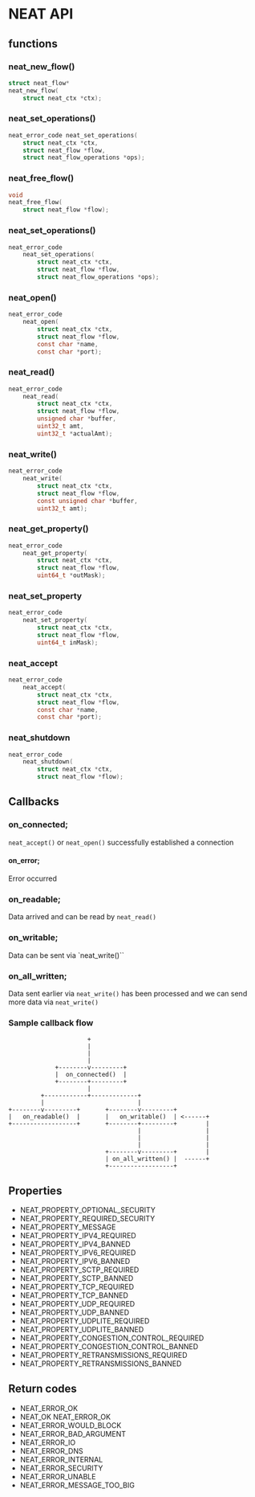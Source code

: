 # NEAT API

## functions

### neat_new_flow()
```c
struct neat_flow*
neat_new_flow(
    struct neat_ctx *ctx);
```

### neat_set_operations()
```c
neat_error_code neat_set_operations(
    struct neat_ctx *ctx,
    struct neat_flow *flow,
    struct neat_flow_operations *ops);
```

### neat_free_flow()
```c
void
neat_free_flow(
    struct neat_flow *flow);
```

### neat_set_operations()
```c
neat_error_code
    neat_set_operations(
        struct neat_ctx *ctx,
        struct neat_flow *flow,
        struct neat_flow_operations *ops);
```

### neat_open()
```c
neat_error_code
    neat_open(
        struct neat_ctx *ctx,
        struct neat_flow *flow,
        const char *name,
        const char *port);
```

### neat_read()
```c
neat_error_code
    neat_read(
        struct neat_ctx *ctx,
        struct neat_flow *flow,
        unsigned char *buffer,
        uint32_t amt,
        uint32_t *actualAmt);
```

### neat_write()
```c
neat_error_code
    neat_write(
        struct neat_ctx *ctx,
        struct neat_flow *flow,
        const unsigned char *buffer,
        uint32_t amt);
```

### neat_get_property()
```c
neat_error_code
    neat_get_property(
        struct neat_ctx *ctx,
        struct neat_flow *flow,
        uint64_t *outMask);
```

### neat_set_property
```c
neat_error_code
    neat_set_property(
        struct neat_ctx *ctx,
        struct neat_flow *flow,
        uint64_t inMask);
```

### neat_accept
```c
neat_error_code
    neat_accept(
        struct neat_ctx *ctx,
        struct neat_flow *flow,
        const char *name,
        const char *port);
```

### neat_shutdown
```c
neat_error_code
    neat_shutdown(
        struct neat_ctx *ctx,
        struct neat_flow *flow);
```

## Callbacks

### on_connected;
`neat_accept()` or `neat_open()` successfully established a connection

#### on_error;
Error occurred

### on_readable;
Data arrived and can be read by `neat_read()`

### on_writable;
Data can be sent via `neat_write()``

### on_all_written;
Data sent earlier via `neat_write()` has been processed and we can send more data via `neat_write()`

### Sample callback flow
```
                      +
                      |
                      |
                      |
             +--------v---------+
             |  on_connected()  |
             +--------+---------+
                      |
         +------------+-------------+
         |                          |
+--------v---------+       +--------v---------+
|   on_readable()  |       |   on_writable()  | <------+
+------------------+       +--------+---------+        |
                                    |                  |
                                    |                  |
                                    |                  |
                           +--------v---------+        |
                           | on_all_written() |  ------+
                           +------------------+
```


## Properties
* NEAT_PROPERTY_OPTIONAL_SECURITY
* NEAT_PROPERTY_REQUIRED_SECURITY
* NEAT_PROPERTY_MESSAGE
* NEAT_PROPERTY_IPV4_REQUIRED          
* NEAT_PROPERTY_IPV4_BANNED               
* NEAT_PROPERTY_IPV6_REQUIRED               
* NEAT_PROPERTY_IPV6_BANNED                
* NEAT_PROPERTY_SCTP_REQUIRED               
* NEAT_PROPERTY_SCTP_BANNED                
* NEAT_PROPERTY_TCP_REQUIRED                
* NEAT_PROPERTY_TCP_BANNED               
* NEAT_PROPERTY_UDP_REQUIRED      
* NEAT_PROPERTY_UDP_BANNED          
* NEAT_PROPERTY_UDPLITE_REQUIRED         
* NEAT_PROPERTY_UDPLITE_BANNED         
* NEAT_PROPERTY_CONGESTION_CONTROL_REQUIRED
* NEAT_PROPERTY_CONGESTION_CONTROL_BANNED
* NEAT_PROPERTY_RETRANSMISSIONS_REQUIRED
* NEAT_PROPERTY_RETRANSMISSIONS_BANNED

## Return codes

* NEAT_ERROR_OK
* NEAT_OK NEAT_ERROR_OK
* NEAT_ERROR_WOULD_BLOCK
* NEAT_ERROR_BAD_ARGUMENT
* NEAT_ERROR_IO
* NEAT_ERROR_DNS
* NEAT_ERROR_INTERNAL
* NEAT_ERROR_SECURITY
* NEAT_ERROR_UNABLE
* NEAT_ERROR_MESSAGE_TOO_BIG
